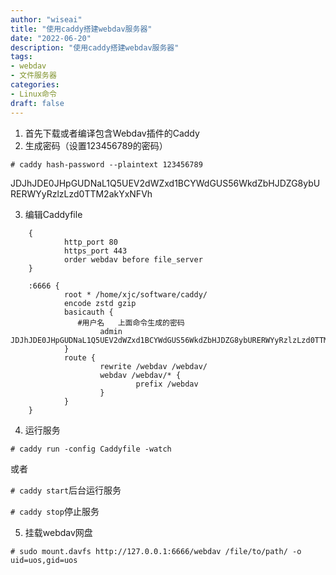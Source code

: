 ```yaml
---
author: "wiseai"
title: "使用caddy搭建webdav服务器"
date: "2022-06-20"
description: "使用caddy搭建webdav服务器"
tags:
- webdav
- 文件服务器
categories:
- Linux命令
draft: false
---
```


1. 首先下载或者编译包含Webdav插件的Caddy
2. 生成密码（设置123456789的密码）

`# caddy hash-password --plaintext 123456789`

JDJhJDE0JHpGUDNaL1Q5UEV2dWZxd1BCYWdGUS56WkdZbHJDZG8ybURERWYyRzlzLzd0TTM2akYxNFVh

3. 编辑Caddyfile
```
    {
            http_port 80
            https_port 443
            order webdav before file_server
    }
    
    :6666 {
            root * /home/xjc/software/caddy/
            encode zstd gzip
            basicauth {
	           #用户名   上面命令生成的密码
                    admin JDJhJDE0JHpGUDNaL1Q5UEV2dWZxd1BCYWdGUS56WkdZbHJDZG8ybURERWYyRzlzLzd0TTM2akYxNFVh
            }
            route {
                    rewrite /webdav /webdav/
                    webdav /webdav/* {
                            prefix /webdav
                    }
            }
    }
```
4. 运行服务

`# caddy run -config Caddyfile -watch`

或者

`# caddy start`后台运行服务

`# caddy stop`停止服务

5. 挂载webdav网盘

`# sudo mount.davfs http://127.0.0.1:6666/webdav /file/to/path/ -o uid=uos,gid=uos`